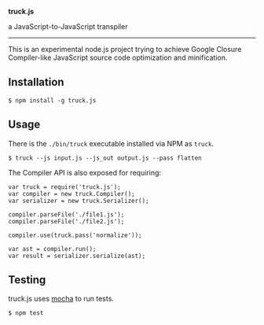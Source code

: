 **truck.js**

a JavaScript-to-JavaScript transpiler

---

This is an experimental node.js project trying to achieve Google Closure Compiler-like JavaScript source code optimization and minification.

## Installation

    $ npm install -g truck.js

## Usage

There is the `./bin/truck` executable installed via NPM as `truck`.

    $ truck --js input.js --js_out output.js --pass flatten

The Compiler API is also exposed for requiring:

    var truck = require('truck.js');
    var compiler = new truck.Compiler();
    var serializer = new truck.Serializer();

    compiler.parseFile('./file1.js');
    compiler.parseFile('./file2.js');

    compiler.use(truck.pass('normalize'));

    var ast = compiler.run();
    var result = serializer.serialize(ast);

## Testing

truck.js uses [mocha](https://github.com/visionmedia/mocha) to run tests.

    $ npm test
